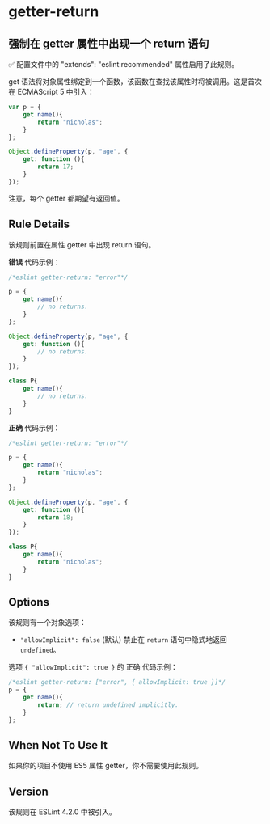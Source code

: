 # getter-return

## 强制在 getter 属性中出现一个 return 语句

✅ 配置文件中的 "extends": "eslint:recommended" 属性启用了此规则。

get 语法将对象属性绑定到一个函数，该函数在查找该属性时将被调用。这是首次在 ECMAScript 5 中引入：

``` js
var p = {
    get name(){
        return "nicholas";
    }
};

Object.defineProperty(p, "age", {
    get: function (){
        return 17;
    }
});
```

注意，每个 getter 都期望有返回值。

## Rule Details

该规则前置在属性 getter 中出现 return 语句。

**错误** 代码示例：

``` js
/*eslint getter-return: "error"*/

p = {
    get name(){
        // no returns.
    }
};

Object.defineProperty(p, "age", {
    get: function (){
        // no returns.
    }
});

class P{
    get name(){
        // no returns.
    }
}
```

**正确** 代码示例：

``` js
/*eslint getter-return: "error"*/

p = {
    get name(){
        return "nicholas";
    }
};

Object.defineProperty(p, "age", {
    get: function (){
        return 18;
    }
});

class P{
    get name(){
        return "nicholas";
    }
}
```

## Options

该规则有一个对象选项：

* `"allowImplicit": false` (默认) 禁止在 `return` 语句中隐式地返回 `undefined`。

选项 `{ "allowImplicit": true }` 的 正确 代码示例：

``` js
/*eslint getter-return: ["error", { allowImplicit: true }]*/
p = {
    get name(){
        return; // return undefined implicitly.
    }
};
```

## When Not To Use It

如果你的项目不使用 ES5 属性 getter，你不需要使用此规则。

## Version

该规则在 ESLint 4.2.0 中被引入。
